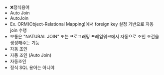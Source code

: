 ﻿- ❌정식용어
- Auto Join
- AutoJoin
- Ex. ORM(Object-Relational Mapping)에서 foreign key 설정 기반으로 자동 join 수행
- 보통은 "NATURAL JOIN" 또는 프로그래밍 프레임워크에서 자동으로 조인 조건을 생성해주는 기능
- 자동 조인
- 자동 조인 (Auto Join)
- 자동조인
- 정식 SQL 용어는 아니야
